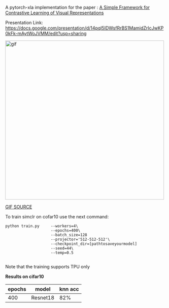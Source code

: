 A pytorch-xla implementation for the paper : [A Simple Framework for Contrastive Learning of Visual Representations](https://arxiv.org/abs/2002.05709)

Presentation Link: https://docs.google.com/presentation/d/14pql5IDWsfRrBS1MamidZrIcJwKP0kFk-mAytWoJVMM/edit?usp=sharing

<!-- ![simclr][logo]

[logo]: https://camo.githubusercontent.com/5ab5e0c019cdd8129b4450539231f34dc028c0cd64ba5d50db510d1ba2184160/68747470733a2f2f312e62702e626c6f6773706f742e636f6d2f2d2d764834504b704539596f2f586f3461324259657276492f414141414141414146704d2f766146447750584f79416f6b4143385868383532447a4f67457332324e68625877434c63424741735948512f73313630302f696d616765342e676966 [source](https://github.com/google-research/simclr)
 -->
<img src="https://camo.githubusercontent.com/5ab5e0c019cdd8129b4450539231f34dc028c0cd64ba5d50db510d1ba2184160/68747470733a2f2f312e62702e626c6f6773706f742e636f6d2f2d2d764834504b704539596f2f586f3461324259657276492f414141414141414146704d2f766146447750584f79416f6b4143385868383532447a4f67457332324e68625877434c63424741735948512f73313630302f696d616765342e676966" alt="gif" title=[source](https://github.com/google-research/simclr) width="500"/>

[GIF SOURCE](https://github.com/google-research/simclr)

To train simclr on cofar10 use the next command:

```
python train.py     --workers=4\
                    --epochs=400\
                    --batch_size=128 
                    --projector='512-512-512'\
                    --checkpoint_dir=[pathtosaveyourmodel]
                    --seed=44\
                    --temp=0.5


```



Note that the training supports TPU only

**Results on cifar10**

|epochs   | model      |knn acc|
|---------|------------|------ |
| 400     |   Resnet18 | 82%   |
